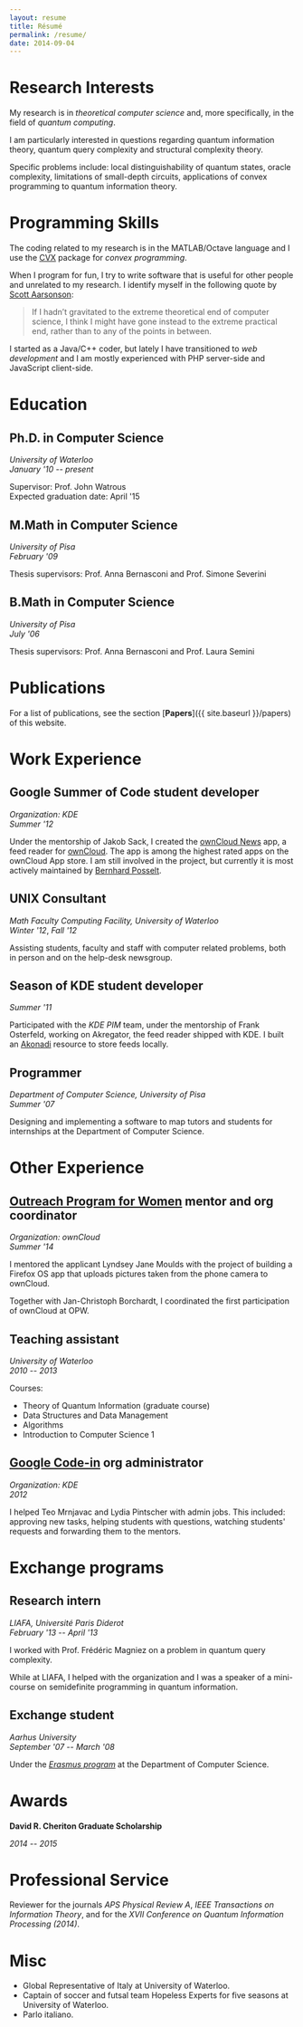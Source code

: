 ```yaml
---
layout: resume
title: Résumé
permalink: /resume/
date: 2014-09-04
---
```


Research Interests
==================

My research is in _theoretical computer science_ and, more specifically, in the field of _quantum computing_.  

I am particularly interested in questions regarding quantum information theory, quantum query complexity and
structural complexity theory.  

Specific problems include: local distinguishability of quantum states, 
oracle complexity, limitations of small-depth circuits, applications of 
convex programming to quantum information theory.


Programming Skills
==================

The coding related to my research is in the 
MATLAB/Octave language and I use the [CVX](http://cvxr.com/) package for _convex programming_.

When I program for fun, I try to write software that is useful for other people and unrelated to my research.
I identify myself in the following quote by [Scott Aarsonson](http://www.scottaaronson.com/blog/?p=1981):

> If I hadn’t gravitated to the extreme theoretical end of computer science, I think I might have gone instead to 
> the extreme practical end, rather than to any of the points in between.

I started as a Java/C++ coder, but lately I have transitioned to _web development_ 
and I am mostly experienced with PHP server-side and JavaScript client-side.

Education
=========

Ph.D. in Computer Science
------------------------

_University of Waterloo_  
_January '10 -- present_
    
Supervisor: Prof. John Watrous  
Expected graduation date: April '15


M.Math in Computer Science
--------------------------

_University of Pisa_  
_February '09_

Thesis supervisors: Prof. Anna Bernasconi and Prof. Simone Severini


B.Math in Computer Science
--------------------------

_University of Pisa_  
_July '06_
    
Thesis supervisors: Prof. Anna Bernasconi and Prof. Laura Semini


Publications
============

For a list of publications, see the section [**Papers**]({{ site.baseurl }}/papers) of this website.

Work Experience
===============


Google Summer of Code student developer
---------------------------------------

_Organization: KDE_  
_Summer '12_

Under the mentorship of Jakob Sack, I created the [ownCloud News](https://github.com/owncloud/news) app, 
a feed reader for [ownCloud](http://owncloud.org/). The app is among the highest rated apps on the 
ownCloud App store. I am still involved in the project, but currently it is most actively maintained by 
[Bernhard Posselt](https://github.com/Raydiation).     

UNIX Consultant
---------------

_Math Faculty Computing Facility, University of Waterloo_  
_Winter '12_, _Fall '12_

Assisting students, faculty and staff with computer related problems, both in person and 
on the help-desk newsgroup.
    

Season of KDE student developer
-------------------------------

_Summer '11_

Participated with the _KDE PIM_ team, under the mentorship of Frank Osterfeld,
working on Akregator, the feed reader shipped with KDE.
I built an [Akonadi](http://en.wikipedia.org/wiki/Akonadi) resource to store feeds locally.

Programmer
----------

_Department of Computer Science, University of Pisa_  
_Summer '07_

Designing and implementing a software to map tutors and students for internships at 
the Department of Computer Science.

Other Experience
================

[Outreach Program for Women][opw] mentor and org coordinator
------------------------------------------------------

_Organization: ownCloud_  
_Summer '14_   
    
I mentored the applicant Lyndsey Jane Moulds with the project of
building a Firefox OS app that uploads pictures taken from the phone camera to ownCloud. 

Together with Jan-Christoph Borchardt, I coordinated the first participation of ownCloud
at OPW.


Teaching assistant
------------------

_University of Waterloo_  
_2010 -- 2013_

Courses: 

*   Theory of Quantum Information (graduate course)
*   Data Structures and Data Management
*   Algorithms
*   Introduction to Computer Science 1


[Google Code-in][codein] org administrator
------------------------------------------

_Organization: KDE_  
_2012_  

I helped Teo Mrnjavac and Lydia Pintscher with admin jobs. This included: approving new tasks, 
helping students with questions, watching students' requests and forwarding them to the mentors.


Exchange programs
=================

Research intern
---------------

_LIAFA, Université Paris Diderot_  
_February '13 -- April '13_

I worked with Prof. Frédéric Magniez on a problem in quantum query complexity.

While at LIAFA, I helped with the organization and I was a speaker of a mini-course 
on semidefinite programming in quantum information.


Exchange student
----------------

_Aarhus University_  
_September '07 -- March '08_

Under the [_Erasmus program_](http://en.wikipedia.org/wiki/Erasmus_Programme) 
at the Department of Computer Science.

Awards
======

**David R. Cheriton Graduate Scholarship**

_2014 -- 2015_

Professional Service
====================

Reviewer for the journals _APS Physical Review A_, _IEEE Transactions on Information Theory_, 
and for the _XVII Conference on Quantum Information Processing (2014)_.

Misc
====

- Global Representative of Italy at University of Waterloo.
- Captain of soccer and futsal team Hopeless Experts for five seasons at University of Waterloo.
- Parlo italiano.

[opw]: https://gnome.org/opw/
[codein]: https://www.google-melange.com/gci/homepage/google/gci2012


